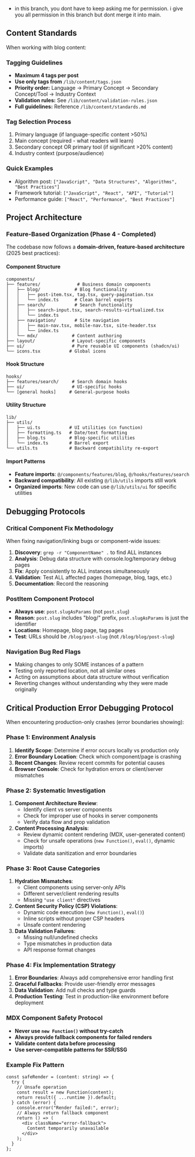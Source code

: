 - in this branch, you dont have to keep asking me for permission. i give you all permission in this branch but dont merge it into main.

## Content Standards

When working with blog content:

### Tagging Guidelines
- **Maximum 4 tags per post**
- **Use only tags from** `/lib/content/tags.json`
- **Priority order:** Language → Primary Concept → Secondary Concept/Tool → Industry Context
- **Validation rules:** See `/lib/content/validation-rules.json`
- **Full guidelines:** Reference `/lib/content/standards.md`

### Tag Selection Process
1. Primary language (if language-specific content >50%)
2. Main concept (required - what readers will learn)
3. Secondary concept OR primary tool (if significant >20% content)
4. Industry context (purpose/audience)

### Quick Examples
- Algorithm post: `["JavaScript", "Data Structures", "Algorithms", "Best Practices"]`
- Framework tutorial: `["JavaScript", "React", "API", "Tutorial"]`
- Performance guide: `["React", "Performance", "Best Practices"]`

## Project Architecture

### Feature-Based Organization (Phase 4 - Completed)
The codebase now follows a **domain-driven, feature-based architecture** (2025 best practices):

#### Component Structure
```
components/
├── features/              # Business domain components  
│   ├── blog/             # Blog functionality
│   │   ├── post-item.tsx, tag.tsx, query-pagination.tsx
│   │   └── index.ts      # Clean barrel exports
│   ├── search/           # Search functionality
│   │   ├── search-input.tsx, search-results-virtualized.tsx
│   │   └── index.ts
│   ├── navigation/       # Site navigation
│   │   ├── main-nav.tsx, mobile-nav.tsx, site-header.tsx
│   │   └── index.ts  
│   └── mdx/             # Content authoring
├── layout/              # Layout-specific components
├── ui/                  # Pure reusable UI components (shadcn/ui)
└── icons.tsx           # Global icons
```

#### Hook Structure
```
hooks/
├── features/search/     # Search domain hooks
├── ui/                  # UI-specific hooks  
└── [general hooks]     # General-purpose hooks
```

#### Utility Structure  
```
lib/
├── utils/
│   ├── ui.ts           # UI utilities (cn function)
│   ├── formatting.ts   # Date/text formatting
│   ├── blog.ts         # Blog-specific utilities
│   └── index.ts        # Barrel export
└── utils.ts            # Backward compatibility re-export
```

#### Import Patterns
- **Feature imports**: `@/components/features/blog`, `@/hooks/features/search`
- **Backward compatibility**: All existing `@/lib/utils` imports still work
- **Organized imports**: New code can use `@/lib/utils/ui` for specific utilities

## Debugging Protocols

### Critical Component Fix Methodology
When fixing navigation/linking bugs or component-wide issues:

1. **Discovery**: `grep -r "ComponentName" .` to find ALL instances
2. **Analysis**: Debug data structure with console.log/temporary debug pages
3. **Fix**: Apply consistently to ALL instances simultaneously 
4. **Validation**: Test ALL affected pages (homepage, blog, tags, etc.)
5. **Documentation**: Record the reasoning

### PostItem Component Protocol
- **Always use**: `post.slugAsParams` (not `post.slug`)
- **Reason**: `post.slug` includes "blog/" prefix, `post.slugAsParams` is just the identifier
- **Locations**: Homepage, blog page, tag pages
- **Test**: URLs should be `/blog/post-slug` (not `/blog/blog/post-slug`)

### Navigation Bug Red Flags
- Making changes to only SOME instances of a pattern
- Testing only reported location, not all similar ones
- Acting on assumptions about data structure without verification
- Reverting changes without understanding why they were made originally

## Critical Production Error Debugging Protocol

When encountering production-only crashes (error boundaries showing):

### Phase 1: Environment Analysis
1. **Identify Scope**: Determine if error occurs locally vs production only
2. **Error Boundary Location**: Check which component/page is crashing
3. **Recent Changes**: Review recent commits for potential causes
4. **Browser Console**: Check for hydration errors or client/server mismatches

### Phase 2: Systematic Investigation  
1. **Component Architecture Review**:
   - Identify client vs server components
   - Check for improper use of hooks in server components
   - Verify data flow and prop validation
2. **Content Processing Analysis**:
   - Review dynamic content rendering (MDX, user-generated content)
   - Check for unsafe operations (`new Function()`, `eval()`, dynamic imports)
   - Validate data sanitization and error boundaries

### Phase 3: Root Cause Categories
1. **Hydration Mismatches**:
   - Client components using server-only APIs
   - Different server/client rendering results  
   - Missing `"use client"` directives
2. **Content Security Policy (CSP) Violations**:
   - Dynamic code execution (`new Function()`, `eval()`)
   - Inline scripts without proper CSP headers
   - Unsafe content rendering
3. **Data Validation Failures**:
   - Missing null/undefined checks
   - Type mismatches in production data
   - API response format changes

### Phase 4: Fix Implementation Strategy
1. **Error Boundaries**: Always add comprehensive error handling first
2. **Graceful Fallbacks**: Provide user-friendly error messages
3. **Data Validation**: Add null checks and type guards
4. **Production Testing**: Test in production-like environment before deployment

### MDX Component Safety Protocol
- **Never use `new Function()` without try-catch**  
- **Always provide fallback components for failed renders**
- **Validate content data before processing**
- **Use server-compatible patterns for SSR/SSG**

### Example Fix Pattern
```tsx
const safeRender = (content: string) => {
  try {
    // Unsafe operation
    const result = new Function(content);
    return result({ ...runtime }).default;
  } catch (error) {
    console.error("Render failed:", error);
    // Always return fallback component
    return () => (
      <div className="error-fallback">
        Content temporarily unavailable
      </div>
    );
  }
};
```